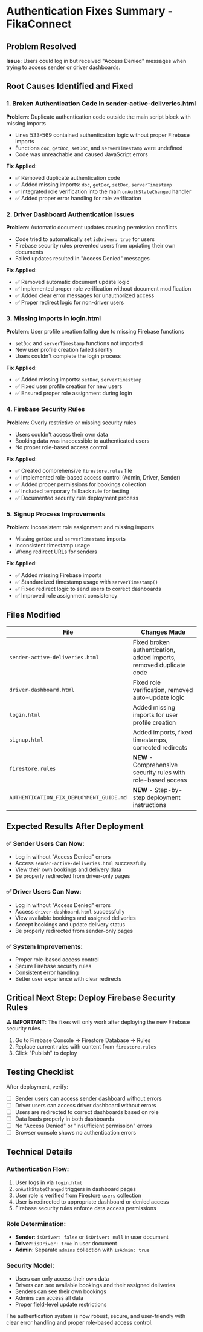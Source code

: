 # Authentication Fixes Summary - FikaConnect

## Problem Resolved
**Issue**: Users could log in but received "Access Denied" messages when trying to access sender or driver dashboards.

## Root Causes Identified and Fixed

### 1. Broken Authentication Code in sender-active-deliveries.html
**Problem**: Duplicate authentication code outside the main script block with missing imports
- Lines 533-569 contained authentication logic without proper Firebase imports
- Functions `doc`, `getDoc`, `setDoc`, and `serverTimestamp` were undefined
- Code was unreachable and caused JavaScript errors

**Fix Applied**:
- ✅ Removed duplicate authentication code
- ✅ Added missing imports: `doc`, `getDoc`, `setDoc`, `serverTimestamp`
- ✅ Integrated role verification into the main `onAuthStateChanged` handler
- ✅ Added proper error handling for role verification

### 2. Driver Dashboard Authentication Issues
**Problem**: Automatic document updates causing permission conflicts
- Code tried to automatically set `isDriver: true` for users
- Firebase security rules prevented users from updating their own documents
- Failed updates resulted in "Access Denied" messages

**Fix Applied**:
- ✅ Removed automatic document update logic
- ✅ Implemented proper role verification without document modification
- ✅ Added clear error messages for unauthorized access
- ✅ Proper redirect logic for non-driver users

### 3. Missing Imports in login.html
**Problem**: User profile creation failing due to missing Firebase functions
- `setDoc` and `serverTimestamp` functions not imported
- New user profile creation failed silently
- Users couldn't complete the login process

**Fix Applied**:
- ✅ Added missing imports: `setDoc`, `serverTimestamp`
- ✅ Fixed user profile creation for new users
- ✅ Ensured proper role assignment during login

### 4. Firebase Security Rules
**Problem**: Overly restrictive or missing security rules
- Users couldn't access their own data
- Booking data was inaccessible to authenticated users
- No proper role-based access control

**Fix Applied**:
- ✅ Created comprehensive `firestore.rules` file
- ✅ Implemented role-based access control (Admin, Driver, Sender)
- ✅ Added proper permissions for bookings collection
- ✅ Included temporary fallback rule for testing
- ✅ Documented security rule deployment process

### 5. Signup Process Improvements
**Problem**: Inconsistent role assignment and missing imports
- Missing `getDoc` and `serverTimestamp` imports
- Inconsistent timestamp usage
- Wrong redirect URLs for senders

**Fix Applied**:
- ✅ Added missing Firebase imports
- ✅ Standardized timestamp usage with `serverTimestamp()`
- ✅ Fixed redirect logic to send users to correct dashboards
- ✅ Improved role assignment consistency

## Files Modified

| File | Changes Made |
|------|-------------|
| `sender-active-deliveries.html` | Fixed broken authentication, added imports, removed duplicate code |
| `driver-dashboard.html` | Fixed role verification, removed auto-update logic |
| `login.html` | Added missing imports for user profile creation |
| `signup.html` | Added imports, fixed timestamps, corrected redirects |
| `firestore.rules` | **NEW** - Comprehensive security rules with role-based access |
| `AUTHENTICATION_FIX_DEPLOYMENT_GUIDE.md` | **NEW** - Step-by-step deployment instructions |

## Expected Results After Deployment

### ✅ Sender Users Can Now:
- Log in without "Access Denied" errors
- Access `sender-active-deliveries.html` successfully
- View their own bookings and delivery data
- Be properly redirected from driver-only pages

### ✅ Driver Users Can Now:
- Log in without "Access Denied" errors
- Access `driver-dashboard.html` successfully
- View available bookings and assigned deliveries
- Accept bookings and update delivery status
- Be properly redirected from sender-only pages

### ✅ System Improvements:
- Proper role-based access control
- Secure Firebase security rules
- Consistent error handling
- Better user experience with clear redirects

## Critical Next Step: Deploy Firebase Security Rules

**⚠️ IMPORTANT**: The fixes will only work after deploying the new Firebase security rules.

1. Go to Firebase Console → Firestore Database → Rules
2. Replace current rules with content from `firestore.rules`
3. Click "Publish" to deploy

## Testing Checklist

After deployment, verify:
- [ ] Sender users can access sender dashboard without errors
- [ ] Driver users can access driver dashboard without errors
- [ ] Users are redirected to correct dashboards based on role
- [ ] Data loads properly in both dashboards
- [ ] No "Access Denied" or "insufficient permission" errors
- [ ] Browser console shows no authentication errors

## Technical Details

### Authentication Flow:
1. User logs in via `login.html`
2. `onAuthStateChanged` triggers in dashboard pages
3. User role is verified from Firestore `users` collection
4. User is redirected to appropriate dashboard or denied access
5. Firebase security rules enforce data access permissions

### Role Determination:
- **Sender**: `isDriver: false` or `isDriver: null` in user document
- **Driver**: `isDriver: true` in user document
- **Admin**: Separate `admins` collection with `isAdmin: true`

### Security Model:
- Users can only access their own data
- Drivers can see available bookings and their assigned deliveries
- Senders can see their own bookings
- Admins can access all data
- Proper field-level update restrictions

The authentication system is now robust, secure, and user-friendly with clear error handling and proper role-based access control.